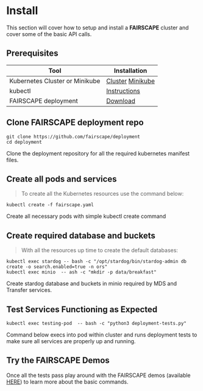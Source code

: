 # Install

This section will cover how to setup and install a **FAIRSCAPE** cluster and cover some of the basic API calls.  

## Prerequisites

Tool | Installation
--------- | -------
Kubernetes Cluster or Minikube | [Cluster](https://cloud.google.com/kubernetes-engine/docs/how-to/creating-a-zonal-cluster) [Minikube](https://minikube.sigs.k8s.io/docs/start/)
kubectl | [Instructions](https://kubernetes.io/docs/tasks/tools/install-kubectl/)
FAIRSCAPE deployment | [Download](https://github.com/fairscape/deployment)

## Clone FAIRSCAPE deployment repo

```shell
git clone https://github.com/fairscape/deployment
cd deployment
```

Clone the deployment repository for all the required kubernetes manifest files. 


## Create all pods and services
> To create all the Kubernetes resources use the command below:

```shell
kubectl create -f fairscape.yaml
```

Create all necessary pods with simple kubectl create command

## Create required database and buckets

> With all the resources up time to create the default databases:

```shell
kubectl exec stardog -- bash -c "/opt/stardog/bin/stardog-admin db create -o search.enabled=true -n ors"
kubectl exec minio  -- ash -c "mkdir -p data/breakfast"
```

Create stardog database and buckets in minio required by MDS and Transfer services.

## Test Services Functioning as Expected

```shell
kubectl exec testing-pod  -- bash -c "python3 deployment-tests.py"
```

Command below execs into pod within cluster and runs deployment tests to make sure all services are properly up and running.

## Try the FAIRSCAPE Demos

Once all the tests pass play around with the FAIRSCAPE demos (available [HERE](https://github.com/fairscape/demo)) to learn more about the basic commands.
